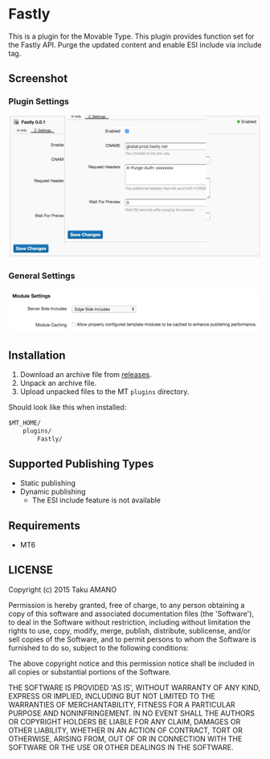 # Fastly

This is a plugin for the Movable Type.
This plugin provides function set for the Fastly API. Purge the updated content and enable ESI include via include tag.

## Screenshot

### Plugin Settings

![Screenshot](https://raw.githubusercontent.com/usualoma/mt-plugin-Fastly/master/artwork/screenshot.png)

### General Settings

![Screenshot - cfg_prefs](https://raw.githubusercontent.com/usualoma/mt-plugin-Fastly/master/artwork/screenshot-cfg_prefs.png)

## Installation

1. Download an archive file from [releases](https://github.com/usualoma/mt-plugin-Fastly/releases).
1. Unpack an archive file.
1. Upload unpacked files to the MT `plugins` directory.

Should look like this when installed:

    $MT_HOME/
        plugins/
            Fastly/

## Supported Publishing Types
* Static publishing
* Dynamic publishing
    * The ESI include feature is not available

## Requirements
* MT6

## LICENSE

Copyright (c) 2015 Taku AMANO

Permission is hereby granted, free of charge, to any person obtaining
a copy of this software and associated documentation files (the
'Software'), to deal in the Software without restriction, including
without limitation the rights to use, copy, modify, merge, publish,
distribute, sublicense, and/or sell copies of the Software, and to
permit persons to whom the Software is furnished to do so, subject to
the following conditions:

The above copyright notice and this permission notice shall be
included in all copies or substantial portions of the Software.

THE SOFTWARE IS PROVIDED 'AS IS', WITHOUT WARRANTY OF ANY KIND,
EXPRESS OR IMPLIED, INCLUDING BUT NOT LIMITED TO THE WARRANTIES OF
MERCHANTABILITY, FITNESS FOR A PARTICULAR PURPOSE AND NONINFRINGEMENT.
IN NO EVENT SHALL THE AUTHORS OR COPYRIGHT HOLDERS BE LIABLE FOR ANY
CLAIM, DAMAGES OR OTHER LIABILITY, WHETHER IN AN ACTION OF CONTRACT,
TORT OR OTHERWISE, ARISING FROM, OUT OF OR IN CONNECTION WITH THE
SOFTWARE OR THE USE OR OTHER DEALINGS IN THE SOFTWARE.
